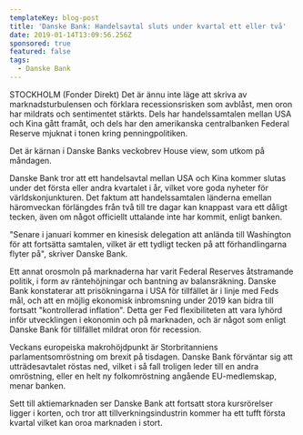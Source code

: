 ```yaml
---
templateKey: blog-post
title: 'Danske Bank: Handelsavtal sluts under kvartal ett eller två'
date: 2019-01-14T13:09:56.256Z
sponsored: true
featured: false
tags:
  - Danske Bank
---
```

STOCKHOLM (Fonder Direkt) Det är ännu inte läge att skriva av marknadsturbulensen och förklara recessionsrisken som avblåst, men oron har mildrats och sentimentet stärkts. Dels har handelssamtalen mellan USA och Kina gått framåt, och dels har den amerikanska centralbanken Federal Reserve mjuknat i tonen kring penningpolitiken.

Det är kärnan i Danske Banks veckobrev House view, som utkom på måndagen.

Danske Bank tror att ett handelsavtal mellan USA och Kina kommer slutas under det första eller andra kvartalet i år, vilket vore goda nyheter för världskonjunkturen. Det faktum att handelssamtalen länderna emellan häromveckan förlängdes från två till tre dagar kan knappast vara ett dåligt tecken, även om något officiellt uttalande inte har kommit, enligt banken.

"Senare i januari kommer en kinesisk delegation att anlända till Washington för att fortsätta samtalen, vilket är ett tydligt tecken på att förhandlingarna flyter på", skriver Danske Bank.

Ett annat orosmoln på marknaderna har varit Federal Reserves åtstramande politik, i form av räntehöjningar och bantning av balansräkning. Danske Bank konstaterar att prisökningarna i USA för tillfället är i linje med Feds mål, och att en möjlig ekonomisk inbromsning under 2019 kan bidra till fortsatt "kontrollerad inflation". Detta ger Fed flexibiliteten att vara lyhörd inför utvecklingen i ekonomin och på marknaden, och är något som enligt Danske Bank för tillfället mildrat oron för recession.

Veckans europeiska makrohöjdpunkt är Storbritanniens parlamentsomröstning om brexit på tisdagen. Danske Bank förväntar sig att utträdesavtalet röstas ned, vilket i så fall troligen leder till en andra omröstning, eller en helt ny folkomröstning angående EU-medlemskap, menar banken.

Sett till aktiemarknaden ser Danske Bank att fortsatt stora kursrörelser ligger i korten, och tror att tillverkningsindustrin kommer ha ett tufft första kvartal vilket kan oroa marknaden i stort.
